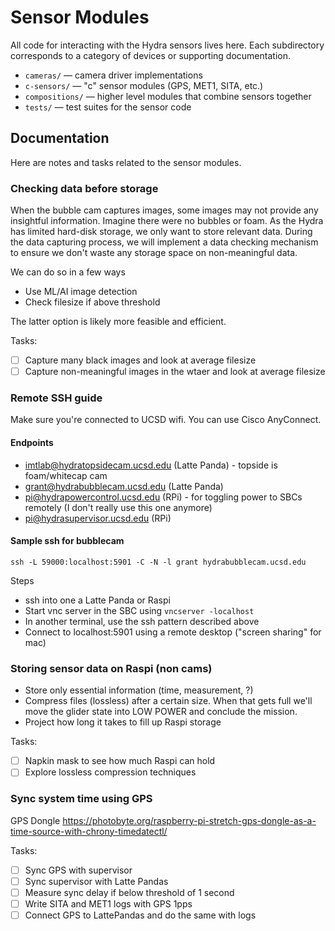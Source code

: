# Sensor Modules

All code for interacting with the Hydra sensors lives here. Each subdirectory corresponds to a category of devices or supporting documentation.

- `cameras/` — camera driver implementations
- `c-sensors/` — "c" sensor modules (GPS, MET1, SITA, etc.)
- `compositions/` — higher level modules that combine sensors together
- `tests/` — test suites for the sensor code

## Documentation

Here are notes and tasks related to the sensor modules.

### Checking data before storage

When the bubble cam captures images, some images may not provide any
insightful information. Imagine there were no bubbles or foam. As the
Hydra has limited hard-disk storage, we only want to store relevant
data. During the data capturing process, we will implement a data
checking mechanism to ensure we don't waste any storage space on
non-meaningful data.

We can do so in a few ways

- Use ML/AI image detection
- Check filesize if above threshold

The latter option is likely more feasible and efficient.

Tasks:

- [ ] Capture many black images and look at average filesize
- [ ] Capture non-meaningful images in the wtaer and look at average
  filesize

### Remote SSH guide

Make sure you're connected to UCSD wifi. You can use Cisco AnyConnect.

#### Endpoints

- imtlab@hydratopsidecam.ucsd.edu (Latte Panda) - topside is foam/whitecap cam
- grant@hydrabubblecam.ucsd.edu (Latte Panda)
- pi@hydrapowercontrol.ucsd.edu (RPi) - for toggling power to SBCs remotely (I don't really use this one anymore)
- pi@hydrasupervisor.ucsd.edu (RPi)

#### Sample ssh for bubblecam

```
ssh -L 59000:localhost:5901 -C -N -l grant hydrabubblecam.ucsd.edu
```

Steps

- ssh into one a Latte Panda or Raspi
- Start vnc server in the SBC using `vncserver -localhost`
- In another terminal, use the ssh pattern described above
- Connect to localhost:5901 using a remote desktop ("screen sharing" for mac)

### Storing sensor data on Raspi (non cams)

- Store only essential information (time, measurement, ?)
- Compress files (lossless) after a certain size. When that gets full we'll move the glider state into LOW POWER and conclude the mission.
- Project how long it takes to fill up Raspi storage

Tasks:

- [ ] Napkin mask to see how much Raspi can hold
- [ ] Explore lossless compression techniques

### Sync system time using GPS

GPS Dongle https://photobyte.org/raspberry-pi-stretch-gps-dongle-as-a-time-source-with-chrony-timedatectl/

Tasks:

- [ ] Sync GPS with supervisor
- [ ] Sync supervisor with Latte Pandas
- [ ] Measure sync delay if below threshold of 1 second
- [ ] Write SITA and MET1 logs with GPS 1pps
- [ ] Connect GPS to LattePandas and do the same with logs
